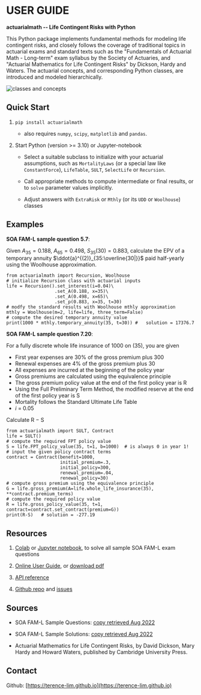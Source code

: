 # USER GUIDE

__actuarialmath -- Life Contingent Risks with Python__

This Python package implements fundamental methods for modeling life contingent risks, and closely follows the coverage of traditional topics in actuarial exams and standard texts such as the "Fundamentals of Actuarial Math - Long-term" exam syllabus by the Society of Actuaries, and "Actuarial Mathematics for Life Contingent Risks" by Dickson, Hardy and Waters.  The actuarial concepts, and corresponding Python classes, are introduced and modeled hierarchically.


![classes and concepts](FAM-L.png)


## Quick Start

1. `pip install actuarialmath`

   - also requires `numpy`, `scipy`, `matplotlib` and `pandas`.


2. Start Python (version >= 3.10) or Jupyter-notebook


   - Select a suitable subclass to initialize with your actuarial assumptions, such as `MortalityLaws` (or a special law like `ConstantForce`), `LifeTable`, `SULT`, `SelectLife` or `Recursion`.

   - Call appropriate methods to compute intermediate or final results, or to `solve` parameter values implicitly.

   - Adjust answers with `ExtraRisk` or `Mthly` (or its `UDD` or `Woolhouse`) classes


## Examples

__SOA FAM-L sample question 5.7__: 

Given $A_{35} = 0.188$, $A_{65} = 0.498$, $S_{35}(30) = 0.883$, calculate the EPV of a temporary annuity $\ddot{a}^{(2)}_{35:\overline{30|}}$ paid half-yearly using the Woolhouse approximation.

```
from actuarialmath import Recursion, Woolhouse
# initialize Recursion class with actuarial inputs
life = Recursion().set_interest(i=0.04)\
                  .set_A(0.188, x=35)\
                  .set_A(0.498, x=65)\
                  .set_p(0.883, x=35, t=30)
# modfy the standard results with Woolhouse mthly approximation
mthly = Woolhouse(m=2, life=life, three_term=False)
# compute the desired temporary annuity value
print(1000 * mthly.temporary_annuity(35, t=30)) #   solution = 17376.7
```

__SOA FAM-L sample question 7.20__:

For a fully discrete whole life insurance of 1000 on (35), you are given
- First year expenses are 30% of the gross premium plus 300
- Renewal expenses are 4% of the gross premium plus 30
- All expenses are incurred at the beginning of the policy year
- Gross premiums are calculated using the equivalence principle
- The gross premium policy value at the end of the first policy year is R
- Using the Full Preliminary Term Method, the modified reserve at the end of the first policy year is S
- Mortality follows the Standard Ultimate Life Table
- _i_ = 0.05

Calculate R − S
```
from actuarialmath import SULT, Contract
life = SULT()
# compute the required FPT policy value
S = life.FPT_policy_value(35, t=1, b=1000)  # is always 0 in year 1!
# input the given policy contract terms
contract = Contract(benefit=1000,
                    initial_premium=.3,
                    initial_policy=300,
                    renewal_premium=.04,
                    renewal_policy=30)
# compute gross premium using the equivalence principle
G = life.gross_premium(A=life.whole_life_insurance(35), **contract.premium_terms)
# compute the required policy value
R = life.gross_policy_value(35, t=1, contract=contract.set_contract(premium=G))
print(R-S)   # solution = -277.19
```


## Resources

1. [Colab](https://colab.research.google.com/drive/1TcNr1x5HbT2fF3iFMYGXdN_cvRKiSua4?usp=sharing) or [Jupyter notebook](https://colab.research.google.com/github/terence-lim/terence-lim.github.io/blob/master/notes/faml.ipynb), to solve all sample SOA FAM-L exam questions

2. [Online User Guide](https://terence-lim.github.io/actuarialmath-guide/), or [download pdf](https://terence-lim.github.io/notes/actuarialmath-guide.pdf)

3. [API reference](https://actuarialmath.readthedocs.io/en/latest/)

4. [Github repo](https://github.com/terence-lim/actuarialmath.git) and [issues](https://github.com/terence-lim/actuarialmath/issues)



## Sources

- SOA FAM-L Sample Questions: [copy retrieved Aug 2022](https://terence-lim.github.io/notes/2022-10-exam-fam-l-quest.pdf)

- SOA FAM-L Sample Solutions: [copy retrieved Aug 2022](https://terence-lim.github.io/notes/2022-10-exam-fam-l-sol.pdf)

- Actuarial Mathematics for Life Contingent Risks, by David Dickson, Mary Hardy and Howard Waters, published by Cambridge University Press.


## Contact

Github: [https://terence-lim.github.io](https://terence-lim.github.io)
